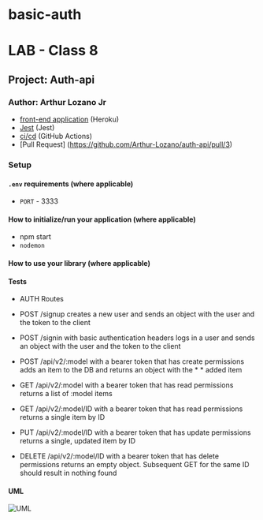 # basic-auth

# LAB - Class 8

## Project: Auth-api

### Author: Arthur Lozano Jr


- [front-end application](https://arthur-auth-api.herokuapp.com/) (Heroku)
- [Jest](https://jestjs.io/) (Jest)
- [ci/cd](https://github.com/Arthur-Lozano/auth-api/actions) (GitHub Actions)
- [Pull Request] (https://github.com/Arthur-Lozano/auth-api/pull/3) 



### Setup

#### `.env` requirements (where applicable)
- `PORT` - 3333

#### How to initialize/run your application (where applicable)

- npm start
- `nodemon`

#### How to use your library (where applicable)

#### Tests
* AUTH Routes
* POST /signup creates a new user and sends an object with the user and the token to the client
* POST /signin with basic authentication headers logs in a user and sends an object with the user and the token to the client

* POST /api/v2/:model with a bearer token that has create permissions adds an item to the DB and returns an object with the * * added item
* GET /api/v2/:model with a bearer token that has read permissions returns a list of :model items
* GET /api/v2/:model/ID with a bearer token that has read permissions returns a single item by ID
* PUT /api/v2/:model/ID with a bearer token that has update permissions returns a single, updated item by ID
* DELETE /api/v2/:model/ID with a bearer token that has delete permissions returns an empty object. Subsequent GET for the same ID should result in nothing found


#### UML

![UML](./assets/auth-api.png)
